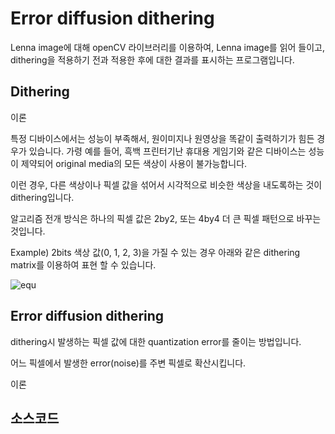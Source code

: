# Error diffusion dithering

Lenna image에 대해 openCV 라이브러리를 이용하여, Lenna image를 읽어 들이고, dithering을 적용하기 전과 적용한 후에 대한 결과를 표시하는
프로그램입니다.

## Dithering

이론

특정 디바이스에서는 성능이 부족해서, 원이미지나 원영상을 똑같이 출력하기가 힘든 경우가 있습니다. 가령 예를 들어, 흑백 프린터기난 휴대용 게임기와 같은 디바이스는 성능이 제약되어
original media의 모든 색상이 사용이 불가능합니다.

이런 경우, 다른 색상이나 픽셀 값을 섞어서 시각적으로 비슷한 색상을 내도록하는 것이 dithering입니다.

알고리즘 전개 방식은 하나의 픽셀 값은 2by2, 또는 4by4 더 큰 픽셀 패턴으로 바꾸는 것입니다.

Example) 2bits 색상 값(0, 1, 2, 3)을 가질 수 있는 경우 아래와 같은 dithering matrix를 이용하여 표현 할 수 있습니다.

![equ](https://latex.codecogs.com/gif.latex?\begin{bmatrix}&space;0&space;&&space;2\\&space;3&space;&&space;1&space;\end{bmatrix})

## Error diffusion dithering

dithering시 발생하는 픽셀 값에 대한 quantization error를 줄이는 방법입니다.

어느 픽셀에서 발생한 error(noise)를 주변 픽셀로 확산시킵니다.


이론

## 소스코드

